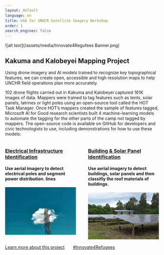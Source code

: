 ```yaml
---
layout: default
language: en
title: USA for UNHCR Satellite Imagery Workshop
order: 1
search_engines: false
---
```


![alt text](/assets/media/Innovate4Regufees Banner.png)

## Kakuma and Kalobeyei Mapping Project

Using drone imagery and AI models trained to recognize key topographical features, we can create open, accessible and high resolution maps to help UNCHR field operations plan more accurately.

102 drone flights carried out in Kakuma and Kalobeyei captured 161K images of data. Mappers were trained to tag features such as tents, solar panels, latrines or light poles using an open-source tool called the HOT Task Manager. Once HOT’s mappers created the sample of features tagged, Microsoft AI for Good research scientists built 4 machine-learning models to automate the tagging for the other parts of the camp not tagged by mappers. The open-source code is available on GitHub for developers and civic technologists to use, including demonstrations for how to use these models:
<div style="display: flex; justify-content: space-between;">

  <div style="flex: 1; margin-right: 20px;">
    <h3><a href="https://github.com/USAFORUNHCRhive/turkana-grid-mapping">Electrical Infrastructure Identification</a></h3>
    <h4>Use aerial imagery to detect electrical poles and segment power distribution. lines</h4>
    <img src="assets/media/electricalpole.jpg" alt="electrical mapping image" style="width:100%;">
  </div>

  <div style="flex: 1; margin-left: 20px;">
    <h3><a href="https://github.com/USAFORUNHCRhive/turkana-camp-roof-mapping">Building & Solar Panel Identification</a></h3>
    <h4>Use aerial imagery to detect buildings, solar panels and then classifiy the roof materials of buildings.</h4>
    <img src="assets/media/solar.jpg" alt="roof mapping image" style="width:100%;">
  </div>

</div>

[Learn more about this project](https://www.unrefugees.org/news/kakuma-and-kalobeyei-drone-imagery-and-machine-learning-for-better-planning-of-refugee-settlements/) &nbsp; &nbsp; &nbsp; [#Innovate4Refugees](https://www.unrefugees.org/innovate4refugees/)
